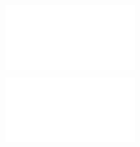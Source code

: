 
![](../pics/Time%20and%20Work%20-%20Aptitude%20Questions%20and%20Answers.pdf)








![](../pics/Time%20and%20Work%20General%20Questions%20-%20Aptitude%20Questions%20and%20Answers%20Page%202.pdf)




